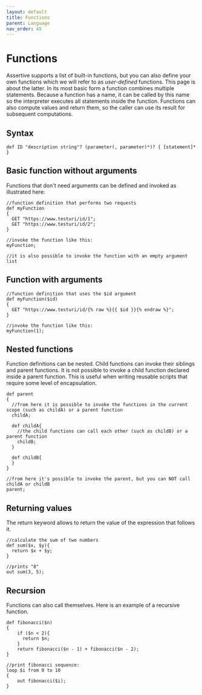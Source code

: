 ```yaml
---
layout: default
title: Functions
parent: Language
nav_order: 45
---
```


# Functions
Assertive supports a list of built-in functions, but you can also define your own functions which we will refer to as _user-defined_ functions. This page is about the latter. In its most basic form a function combines multiple statements. Because a function has a name, it can be called by this name so the interpreter executes all statements inside the function. Functions can also compute values and return them, so the caller can use its result for subsequent computations.

## Syntax
```assertive
def ID "description string"? (parameter(, parameter)*)? { [statement]* }
```

## Basic function without arguments
Functions that don't need arguments can be defined and invoked as illustrated here:
```assertive
//function definition that performs two requests
def myFunction
{
  GET "https://www.testuri/id/1";
  GET "https://www.testuri/id/2";
}

//invoke the function like this:
myFunction;

//it is also possible to invoke the function with an empty argument list
```

## Function with arguments
```assertive
//function definition that uses the $id argument
def myFunction($id)
{
  GET "https://www.testuri/id/{% raw %}{{ $id }}{% endraw %}";
}

//invoke the function like this:
myFunction(1);
```

## Nested functions
Function definitions can be nested. Child functions can invoke their siblings and parent functions. 
It is not possible to invoke a child function declared inside a parent function. This is useful when writing reusable scripts that require some level of encapsulation.
```assertive
def parent
{
  //from here it is possible to invoke the functions in the current scope (such as childA) or a parent function
  childA;

  def childA{
    //the child functions can call each other (such as childB) or a parent function
    childB;
  }

  def childB{
  }
}

//from here it's possible to invoke the parent, but you can NOT call childA or childB
parent;
```

## Returning values
The return keyword allows to return the value of the expression that follows it.
```assertive
//calculate the sum of two numbers
def sum($x, $y){
  return $x + $y;
}

//prints "8"
out sum(3, 5);
```

## Recursion
Functions can also call themselves. Here is an example of a recursive function.
```assertive
def fibonacci($n)
{
    if ($n < 2){
      return $n;
    }
    return fibonacci($n - 1) + fibonacci($n - 2);
}

//print fibonacci sequence:
loop $i from 0 to 10
{
    out fibonacci($i);
}
```